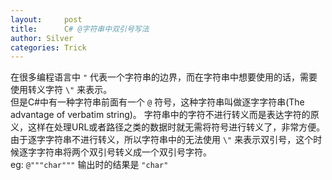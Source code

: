 ```yaml
---
layout:     post
title:      C# @字符串中双引号写法
author: Silver
categories: Trick
---
```


在很多编程语言中 `"` 代表一个字符串的边界，而在字符串中想要使用的话，需要使用转义字符 `\"` 来表示。  
但是C#中有一种字符串前面有一个 `@` 符号，这种字符串叫做逐字字符串(The advantage of verbatim string)。
字符串中的字符不进行转义而是表达字符的原义，这样在处理URL或者路径之类的数据时就无需将符号进行转义了，非常方便。  
由于逐字字符串不进行转义，所以字符串中的无法使用 `\"` 来表示双引号，这个时候逐字字符串将两个双引号转义成一个双引号字符。  
eg: `@"""char"""` 输出时的结果是 `"char"`
